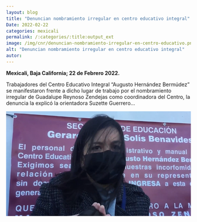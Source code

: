 ```yaml
---
layout: blog
title: "Denuncian nombramiento irregular en centro educativo integral"
Date: 2022-02-22
categories: mexicali
permalink: /:categories/:title:output_ext
image: /img/cnr/denuncian-nombramiento-irregular-en-centro-educativo.png
alt: "Denuncian nombramiento irregular en centro educativo integral"
autor:
---
```


**Mexicali, Baja California; 22 de Febrero 2022.** 

Trabajadores del Centro Educativo Integral “Augusto Hernández Bermúdez” se manifestaron frente a dicho lugar de trabajo por el nombramiento irregular de Guadalupe Reynoso Zendejas como coordinadora del Centro, la denuncia la explicó la orientadora Suzette Guerrero…

<div id="carouselExampleSlidesOnly" class="carousel slide" data-ride="carousel">
  <div class="carousel-inner">
    <div class="carousel-item active">
       <img class="d-block w-100" src="/img/cnr/denuncian-nombramiento-irregular-en-centro-educativo.png" loading="lazy"  alt="Denuncian nombramiento irregular en centro educativo integral">
    </div>
  </div>
</div>